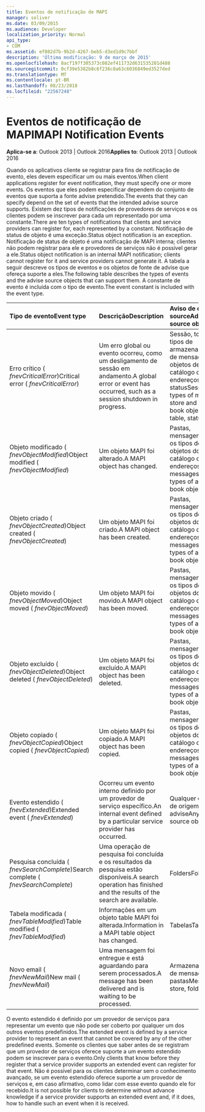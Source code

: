 ```yaml
---
title: Eventos de notificação de MAPI
manager: soliver
ms.date: 03/09/2015
ms.audience: Developer
localization_priority: Normal
api_type:
- COM
ms.assetid: ef082d7b-9b2d-4267-beb5-d3ed1d9c7bbf
description: 'Última modificação: 9 de março de 2015'
ms.openlocfilehash: 8acf197f305373c082ef411732d631535201d488
ms.sourcegitcommit: 0cf39e5382b8c6f236c8a63c6036849ed3527ded
ms.translationtype: MT
ms.contentlocale: pt-BR
ms.lasthandoff: 08/23/2018
ms.locfileid: "22567248"
---
```

# <a name="mapi-notification-events"></a><span data-ttu-id="51f9a-103">Eventos de notificação de MAPI</span><span class="sxs-lookup"><span data-stu-id="51f9a-103">MAPI Notification Events</span></span>

  
  
<span data-ttu-id="51f9a-104">**Aplica-se a**: Outlook 2013 | Outlook 2016</span><span class="sxs-lookup"><span data-stu-id="51f9a-104">**Applies to**: Outlook 2013 | Outlook 2016</span></span> 
  
<span data-ttu-id="51f9a-105">Quando os aplicativos cliente se registrar para fins de notificação de evento, eles devem especificar um ou mais eventos.</span><span class="sxs-lookup"><span data-stu-id="51f9a-105">When client applications register for event notification, they must specify one or more events.</span></span> <span data-ttu-id="51f9a-106">Os eventos que eles podem especificar dependem do conjunto de eventos que suporta a fonte advise pretendido.</span><span class="sxs-lookup"><span data-stu-id="51f9a-106">The events that they can specify depend on the set of events that the intended advise source supports.</span></span> <span data-ttu-id="51f9a-107">Existem dez tipos de notificações de provedores de serviços e os clientes podem se inscrever para cada um representado por uma constante.</span><span class="sxs-lookup"><span data-stu-id="51f9a-107">There are ten types of notifications that clients and service providers can register for, each represented by a constant.</span></span> <span data-ttu-id="51f9a-108">Notificação de status de objeto é uma exceção.</span><span class="sxs-lookup"><span data-stu-id="51f9a-108">Status object notification is an exception.</span></span> <span data-ttu-id="51f9a-109">Notificação de status de objeto é uma notificação de MAPI interna; clientes não podem registrar para ele e provedores de serviços não é possível gerar a ele.</span><span class="sxs-lookup"><span data-stu-id="51f9a-109">Status object notification is an internal MAPI notification; clients cannot register for it and service providers cannot generate it.</span></span> <span data-ttu-id="51f9a-110">A tabela a seguir descreve os tipos de eventos e os objetos de fonte de advise que ofereça suporte a eles.</span><span class="sxs-lookup"><span data-stu-id="51f9a-110">The following table describes the types of events and the advise source objects that can support them.</span></span> <span data-ttu-id="51f9a-111">A constante de evento é incluída com o tipo de evento.</span><span class="sxs-lookup"><span data-stu-id="51f9a-111">The event constant is included with the event type.</span></span>
  
|<span data-ttu-id="51f9a-112">**Tipo de evento**</span><span class="sxs-lookup"><span data-stu-id="51f9a-112">**Event type**</span></span>|<span data-ttu-id="51f9a-113">**Descrição**</span><span class="sxs-lookup"><span data-stu-id="51f9a-113">**Description**</span></span>|<span data-ttu-id="51f9a-114">**Aviso de objetos source**</span><span class="sxs-lookup"><span data-stu-id="51f9a-114">**Advise source objects**</span></span>|
|:-----|:-----|:-----|
|<span data-ttu-id="51f9a-115">Erro crítico ( _fnevCriticalError_)</span><span class="sxs-lookup"><span data-stu-id="51f9a-115">Critical error ( _fnevCriticalError_)</span></span>  <br/> |<span data-ttu-id="51f9a-116">Um erro global ou evento ocorreu, como um desligamento de sessão em andamento.</span><span class="sxs-lookup"><span data-stu-id="51f9a-116">A global error or event has occurred, such as a session shutdown in progress.</span></span>  <br/> |<span data-ttu-id="51f9a-117">Sessão, todos os tipos de armazenamento de mensagens e objetos de catálogo de endereços, tabela, status</span><span class="sxs-lookup"><span data-stu-id="51f9a-117">Session, all types of message store and address book objects, table, status</span></span>  <br/> |
|<span data-ttu-id="51f9a-118">Objeto modificado ( _fnevObjectModified_)</span><span class="sxs-lookup"><span data-stu-id="51f9a-118">Object modified ( _fnevObjectModified_)</span></span>  <br/> |<span data-ttu-id="51f9a-119">Um objeto MAPI foi alterado.</span><span class="sxs-lookup"><span data-stu-id="51f9a-119">A MAPI object has changed.</span></span>  <br/> |<span data-ttu-id="51f9a-120">Pastas, mensagens, todos os tipos de objetos do catálogo de endereços</span><span class="sxs-lookup"><span data-stu-id="51f9a-120">Folders, messages, all types of address book objects</span></span>  <br/> |
|<span data-ttu-id="51f9a-121">Objeto criado ( _fnevObjectCreated_)</span><span class="sxs-lookup"><span data-stu-id="51f9a-121">Object created ( _fnevObjectCreated_)</span></span>  <br/> |<span data-ttu-id="51f9a-122">Um objeto MAPI foi criado.</span><span class="sxs-lookup"><span data-stu-id="51f9a-122">A MAPI object has been created.</span></span>  <br/> |<span data-ttu-id="51f9a-123">Pastas, mensagens, todos os tipos de objetos do catálogo de endereços</span><span class="sxs-lookup"><span data-stu-id="51f9a-123">Folders, messages, all types of address book objects</span></span>  <br/> |
|<span data-ttu-id="51f9a-124">Objeto movido ( _fnevObjectMoved_)</span><span class="sxs-lookup"><span data-stu-id="51f9a-124">Object moved ( _fnevObjectMoved_)</span></span>  <br/> |<span data-ttu-id="51f9a-125">Um objeto MAPI foi movido.</span><span class="sxs-lookup"><span data-stu-id="51f9a-125">A MAPI object has been moved.</span></span>  <br/> |<span data-ttu-id="51f9a-126">Pastas, mensagens, todos os tipos de objetos do catálogo de endereços</span><span class="sxs-lookup"><span data-stu-id="51f9a-126">Folders, messages, all types of address book objects</span></span>  <br/> |
|<span data-ttu-id="51f9a-127">Objeto excluído ( _fnevObjectDeleted_)</span><span class="sxs-lookup"><span data-stu-id="51f9a-127">Object deleted ( _fnevObjectDeleted_)</span></span>  <br/> |<span data-ttu-id="51f9a-128">Um objeto MAPI foi excluído.</span><span class="sxs-lookup"><span data-stu-id="51f9a-128">A MAPI object has been deleted.</span></span>  <br/> |<span data-ttu-id="51f9a-129">Pastas, mensagens, todos os tipos de objetos do catálogo de endereços</span><span class="sxs-lookup"><span data-stu-id="51f9a-129">Folders, messages, all types of address book objects</span></span>  <br/> |
|<span data-ttu-id="51f9a-130">Objeto copiado ( _fnevObjectCopied_)</span><span class="sxs-lookup"><span data-stu-id="51f9a-130">Object copied ( _fnevObjectCopied_)</span></span>  <br/> |<span data-ttu-id="51f9a-131">Um objeto MAPI foi copiado.</span><span class="sxs-lookup"><span data-stu-id="51f9a-131">A MAPI object has been copied.</span></span>  <br/> |<span data-ttu-id="51f9a-132">Pastas, mensagens, todos os tipos de objetos do catálogo de endereços</span><span class="sxs-lookup"><span data-stu-id="51f9a-132">Folders, messages, all types of address book objects</span></span>  <br/> |
|<span data-ttu-id="51f9a-133">Evento estendido ( _fnevExtended_)</span><span class="sxs-lookup"><span data-stu-id="51f9a-133">Extended event ( _fnevExtended_)</span></span>  <br/> |<span data-ttu-id="51f9a-134">Ocorreu um evento interno definido por um provedor de serviço específico.</span><span class="sxs-lookup"><span data-stu-id="51f9a-134">An internal event defined by a particular service provider has occurred.</span></span>  <br/> |<span data-ttu-id="51f9a-135">Qualquer objeto de origem advise</span><span class="sxs-lookup"><span data-stu-id="51f9a-135">Any advise source object</span></span>  <br/> |
|<span data-ttu-id="51f9a-136">Pesquisa concluída ( _fnevSearchComplete_)</span><span class="sxs-lookup"><span data-stu-id="51f9a-136">Search complete ( _fnevSearchComplete_)</span></span>  <br/> |<span data-ttu-id="51f9a-137">Uma operação de pesquisa foi concluída e os resultados da pesquisa estão disponíveis.</span><span class="sxs-lookup"><span data-stu-id="51f9a-137">A search operation has finished and the results of the search are available.</span></span>  <br/> |<span data-ttu-id="51f9a-138">Folders</span><span class="sxs-lookup"><span data-stu-id="51f9a-138">Folders</span></span>  <br/> |
|<span data-ttu-id="51f9a-139">Tabela modificada ( _fnevTableModified_)</span><span class="sxs-lookup"><span data-stu-id="51f9a-139">Table modified ( _fnevTableModified_)</span></span>  <br/> |<span data-ttu-id="51f9a-140">Informações em um objeto table MAPI foi alterada.</span><span class="sxs-lookup"><span data-stu-id="51f9a-140">Information in a MAPI table object has changed.</span></span>  <br/> |<span data-ttu-id="51f9a-141">Tabelas</span><span class="sxs-lookup"><span data-stu-id="51f9a-141">Tables</span></span>  <br/> |
|<span data-ttu-id="51f9a-142">Novo email ( _fnevNewMail_)</span><span class="sxs-lookup"><span data-stu-id="51f9a-142">New mail ( _fnevNewMail_)</span></span>  <br/> |<span data-ttu-id="51f9a-143">Uma mensagem foi entregue e está aguardando para serem processados.</span><span class="sxs-lookup"><span data-stu-id="51f9a-143">A message has been delivered and is waiting to be processed.</span></span>  <br/> |<span data-ttu-id="51f9a-144">Armazenamento de mensagens, pastas</span><span class="sxs-lookup"><span data-stu-id="51f9a-144">Message store, folders</span></span>  <br/> |
   
<span data-ttu-id="51f9a-145">O evento estendido é definido por um provedor de serviços para representar um evento que não pode ser coberto por qualquer um dos outros eventos predefinidos.</span><span class="sxs-lookup"><span data-stu-id="51f9a-145">The extended event is defined by a service provider to represent an event that cannot be covered by any of the other predefined events.</span></span> <span data-ttu-id="51f9a-146">Somente os clientes que saber antes de se registram que um provedor de serviços oferece suporte a um evento estendido podem se inscrever para o evento.</span><span class="sxs-lookup"><span data-stu-id="51f9a-146">Only clients that know before they register that a service provider supports an extended event can register for that event.</span></span> <span data-ttu-id="51f9a-147">Não é possível para os clientes determinar sem o conhecimento avançado, se um evento estendido oferece suporte a um provedor de serviços e, em caso afirmativo, como lidar com esse evento quando ele for recebido.</span><span class="sxs-lookup"><span data-stu-id="51f9a-147">It is not possible for clients to determine without advance knowledge if a service provider supports an extended event and, if it does, how to handle such an event when it is received.</span></span>
  

